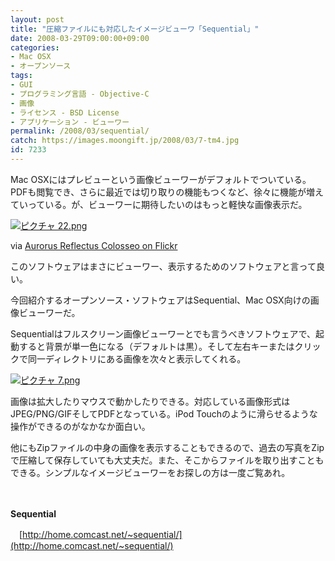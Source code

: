 ```yaml
---
layout: post
title: "圧縮ファイルにも対応したイメージビューワ「Sequential」"
date: 2008-03-29T09:00:00+09:00
categories:
- Mac OSX
- オープンソース
tags: 
- GUI
- プログラミング言語 - Objective-C
- 画像
- ライセンス - BSD License
- アプリケーション - ビューワー
permalink: /2008/03/sequential/
catch: https://images.moongift.jp/2008/03/7-tm4.jpg
id: 7233
---
```

Mac OSXにはプレビューという画像ビューワーがデフォルトでついている。PDFも閲覧でき、さらに最近では切り取りの機能もつくなど、徐々に機能が増えていっている。が、ビューワーに期待したいのはもっと軽快な画像表示だ。

  

[![ピクチャ 22.png](https://images.moongift.jp/2008/03/22-tm.jpg)](https://images.moongift.jp/2008/03/221.jpg)  
  
via [Aurorus Reflectus Colosseo on Flickr](http://www.flickr.com/photos/95572727@N00/205407028)

  

このソフトウェアはまさにビューワー、表示するためのソフトウェアと言って良い。

  

今回紹介するオープンソース・ソフトウェアはSequential、Mac OSX向けの画像ビューワーだ。

  
  
<!--more-->  

Sequentialはフルスクリーン画像ビューワーとでも言うべきソフトウェアで、起動すると背景が単一色になる（デフォルトは黒）。そして左右キーまたはクリックで同一ディレクトリにある画像を次々と表示してくれる。

  

[![ピクチャ 7.png](https://images.moongift.jp/2008/03/7-tm4.jpg)](https://images.moongift.jp/2008/03/78.jpg)

  

画像は拡大したりマウスで動かしたりできる。対応している画像形式はJPEG/PNG/GIFそしてPDFとなっている。iPod Touchのように滑らせるような操作ができるのがなかなか面白い。

  

他にもZipファイルの中身の画像を表示することもできるので、過去の写真をZipで圧縮して保存していても大丈夫だ。また、そこからファイルを取り出すこともできる。シンプルなイメージビューワーをお探しの方は一度ご覧あれ。

  

　

  

**Sequential**  
  
　[http://home.comcast.net/~sequential/](http://home.comcast.net/~sequential/)

  
